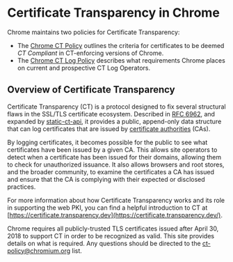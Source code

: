 # Certificate Transparency in Chrome

Chrome maintains two policies for Certificate Transparency:
* The [Chrome CT Policy](https://goo.gl/chrome/ct-policy) outlines the criteria for certificates to be deemed _CT Compliant_ in CT-enforcing versions of Chrome.
* The [Chrome CT Log Policy](https://goo.gl/chrome/ct-log-policy) describes what requirements Chrome places on current and prospective CT Log Operators.

## Overview of Certificate Transparency

Certificate Transparency (CT) is a protocol designed to fix several structural
flaws in the SSL/TLS certificate ecosystem. Described in
[RFC 6962](https://tools.ietf.org/html/rfc6962), and expanded by
[static-ct-api](https://c2sp.org/static-ct-api), it provides a public,
append-only data structure that can log certificates that are issued by
[certificate authorities](https://en.wikipedia.org/wiki/Certificate_authority) (CAs).

By logging certificates, it becomes possible for the public to see what
certificates have been issued by a given CA. This allows site operators to
detect when a certificate has been issued for their domains, allowing them to
check for unauthorized issuance. It also allows browsers and root stores, and
the broader community, to examine the certificates a CA has issued and ensure
that the CA is complying with their expected or disclosed practices.

For more information about how Certificate Transparency works and its role in supporting the web PKI, you can find a helpful introduction to CT at [https://certificate.transparency.dev](https://certificate.transparency.dev/).

Chrome requires all publicly-trusted TLS certificates issued after April 30, 2018 to support CT in order to be recognized as valid. This site provides details on what is required. Any questions should be directed to the [ct-policy@chromium.org](https://groups.google.com/a/chromium.org/forum/#!forum/ct-policy) list.
